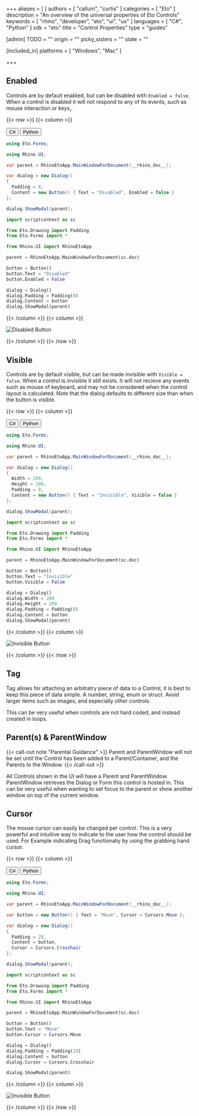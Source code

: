 +++
aliases = [ ]
authors = [ "callum", "curtis" ]
categories = [ "Eto" ]
description = "An overview of the universal properties of Eto Controls"
keywords = [ "rhino", "developer", "eto", "ui", "ux" ]
languages = [ "C#", "Python" ]
sdk = "eto"
title = "Control Properties"
type = "guides"

[admin]
TODO = ""
origin = ""
picky_sisters = ""
state = ""

[included_in]
platforms = [ "Windows", "Mac" ]

+++

<!-- cs -- Tested on Win/Mac -->

## Enabled
Controls are by default enabled, but can be disabled with `Enabled = false`. When a control is disabled it will not respond to any of its events, such as mouse interaction or keys,.

{{< row >}}
{{< column >}}

<div class="codetab">
  <button class="tablinks" onclick="openCodeTab(event, 'cs')" id="defaultOpen">C#</button>
  <button class="tablinks" onclick="openCodeTab(event, 'py')">Python</button>
</div>

<div class="tab-content">
  <div class="codetab-content" id="cs">

  ```cs
using Eto.Forms;

using Rhino.UI;

var parent = RhinoEtoApp.MainWindowForDocument(__rhino_doc__);

var dialog = new Dialog()
{
    Padding = 8,
    Content = new Button() { Text = "Disabled", Enabled = false }
};

dialog.ShowModal(parent);
  ```

  </div>

  <div class="codetab-content" id="py">

  ```py
import scriptcontext as sc

from Eto.Drawing import Padding
from Eto.Forms import *

from Rhino.UI import RhinoEtoApp

parent = RhinoEtoApp.MainWindowForDocument(sc.doc)

button = Button()
button.Text = "Disabled"
button.Enabled = False

dialog = Dialog()
dialog.Padding = Padding(8)
dialog.Content = button
dialog.ShowModal(parent)
  ```

  </div>
</div>

{{< /column >}}
{{< column >}}

![Disabled Button](/images/eto/properties/disabled-button.png)

{{< /column >}}
{{< /row >}}

## Visible

Controls are by default visible, but can be made invisible with `Visible = false`. When a control is invisible it still exists. It will not recieve any events such as mouse of keyboard, and may not be considered when the control layout is calculated. Note that the dialog defaults to different size than when the button is visible.

{{< row >}}
{{< column >}}

<div class="codetab">
  <button class="tablinks1" onclick="openCodeTab(event, 'cs1')" id="defaultOpen1">C#</button>
  <button class="tablinks1" onclick="openCodeTab(event, 'py1')">Python</button>
</div>

<div class="tab-content">
  <div class="codetab-content1" id="cs1">

  ```cs
using Eto.Forms;

using Rhino.UI;

var parent = RhinoEtoApp.MainWindowForDocument(__rhino_doc__);

var dialog = new Dialog()
{
    Width = 200,
    Height = 200,
    Padding = 8,
    Content = new Button() { Text = "Invisible", Visible = false }
};

dialog.ShowModal(parent);
  ```

  </div>
  <div class="codetab-content1" id="py1">

  ```py
import scriptcontext as sc

from Eto.Drawing import Padding
from Eto.Forms import *

from Rhino.UI import RhinoEtoApp

parent = RhinoEtoApp.MainWindowForDocument(sc.doc)

button = Button()
button.Text = "Invisible"
button.Visible = False

dialog = Dialog()
dialog.Width = 200
dialog.Height = 200
dialog.Padding = Padding(8)
dialog.Content = button
dialog.ShowModal(parent)
  ```

  </div>
</div>

{{< /column >}}
{{< column >}}

![Invisible Button](/images/eto/properties/invisible-button.png)

{{< /column >}}
{{< /row >}}

## Tag
Tag allows for attaching an arbitratry piece of data to a Control, it is best to keep this piece of data simple. A number, string, enum or struct. Avoid larger items such as images, and especially other controls. 

This can be very useful when controls are not hard coded, and instead created in loops.

## Parent(s) & ParentWindow
{{< call-out note "Parental Guidance" >}}
  Parent and ParentWindow will not be set until the Control has been added to a Parent/Container, and the Parents to the Window.
{{< /call-out >}}

All Controls shown in the UI will have a Parent and ParentWindow.
ParentWindow retrieves the Dialog or Form this control is hosted in. This can be very useful when wanting to set focus to the parent or show another window on top of the current window.

## Cursor
The mouse cursor can easily be changed per control. This is a very powerful and intuitive way to indicate to the user how the control should be used. For Example indicating Drag functionaliy by using the grabbing hand cursor.

{{< row >}}
{{< column >}}

<div class="codetab">
  <button class="tablinks2" onclick="openCodeTab(event, 'cs2')" id="defaultOpen2">C#</button>
  <button class="tablinks2" onclick="openCodeTab(event, 'py2')">Python</button>
</div>

<div class="tab-content">
  <div class="codetab-content2" id="cs2">

  ```cs
using Eto.Forms;

using Rhino.UI;

var parent = RhinoEtoApp.MainWindowForDocument(__rhino_doc__);

var button = new Button() { Text = "Move", Cursor = Cursors.Move };

var dialog = new Dialog()
{
    Padding = 28,
    Content = button,
    Cursor = Cursors.Crosshair
};

dialog.ShowModal(parent);
  ```

  </div>
  <div class="codetab-content2" id="py2">

  ```py
import scriptcontext as sc

from Eto.Drawing import Padding
from Eto.Forms import *

from Rhino.UI import RhinoEtoApp

parent = RhinoEtoApp.MainWindowForDocument(sc.doc)

button = Button()
button.Text = "Move"
button.Cursor = Cursors.Move

dialog = Dialog()
dialog.Padding = Padding(28)
dialog.Content = button
dialog.Cursor = Cursors.Crosshair

dialog.ShowModal(parent)
  ```

  </div>
</div>

{{< /column >}}
{{< column >}}

![Invisible Button](/images/eto/properties/cursor.png)

{{< /column >}}
{{< /row >}}
